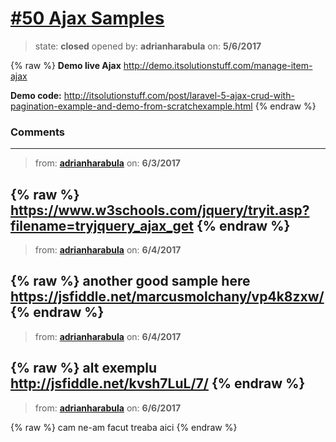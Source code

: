 # [\#50 Ajax Samples](https://github.com/adrianharabula/condr/issues/50)

> state: **closed** opened by: **adrianharabula** on: **5/6/2017**

{% raw %}
**Demo live Ajax**
http://demo.itsolutionstuff.com/manage-item-ajax

**Demo code:**
http://itsolutionstuff.com/post/laravel-5-ajax-crud-with-pagination-example-and-demo-from-scratchexample.html
{% endraw %}


### Comments

---
> from: [**adrianharabula**](https://github.com/adrianharabula/condr/issues/50#issuecomment-305986299) on: **6/3/2017**

{% raw %}
https://www.w3schools.com/jquery/tryit.asp?filename=tryjquery_ajax_get
{% endraw %}
---
> from: [**adrianharabula**](https://github.com/adrianharabula/condr/issues/50#issuecomment-306022941) on: **6/4/2017**

{% raw %}
another good sample here https://jsfiddle.net/marcusmolchany/vp4k8zxw/
{% endraw %}
---
> from: [**adrianharabula**](https://github.com/adrianharabula/condr/issues/50#issuecomment-306034027) on: **6/4/2017**

{% raw %}
alt exemplu http://jsfiddle.net/kvsh7LuL/7/
{% endraw %}
---
> from: [**adrianharabula**](https://github.com/adrianharabula/condr/issues/50#issuecomment-306457727) on: **6/6/2017**

{% raw %}
cam ne-am facut treaba aici
{% endraw %}
